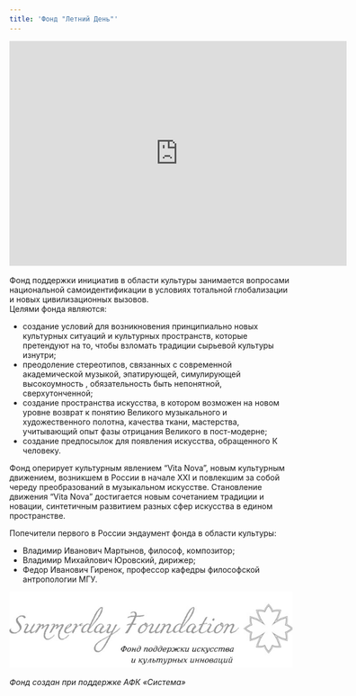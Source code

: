 ```yaml
---
title: 'Фонд "Летний День"'
---
```

<iframe src="http://files.slidesnack.com/iframe/embed.html?hash=bh9q7qa3&wmode=transparent&bgcolor=EEEEEE&t=1418203000&type=presentation" width="600" height="400" frameborder="0" allowtransparency="true"></iframe>

Фонд поддержки инициатив в области культуры занимается вопросами национальной самоидентификации в условиях тотальной глобализации и новых цивилизационных вызовов.
<br>
Целями фонда являются:

- создание условий для возникновения принципиально новых культурных ситуаций и культурных пространств, которые претендуют на то, чтобы взломать традиции сырьевой культуры изнутри;
- преодоление стереотипов, связанных с современной академической музыкой, эпатирующей, симулирующей высокоумность , обязательность быть непонятной, сверхутонченной;
- создание пространства искусства, в котором возможен на новом уровне возврат к понятию Великого музыкального и художественного полотна, качества ткани, мастерства, учитывающий опыт фазы отрицания Великого в пост-модерне;
- создание предпосылок для появления искусства, обращенного К человеку.

Фонд оперирует культурным явлением “Vita Nova”, новым культурным движением, возникшем в России в начале XXI и повлекшим за собой череду преобразований в музыкальном искусстве. Становление движения “Vita Nova” достигается новым сочетанием традиции и новации, синтетичным развитием разных сфер искусства в едином пространстве.

Попечители первого в России эндаумент фонда в области культуры:

- Владимир Иванович Мартынов, философ, композитор;
- Владимир Михайлович Юровский, дирижер; 
- Федор Иванович Гиренок, профессор кафедры философской антропологии МГУ.


<img alt="" src="./img/2013_12_06_FLAYER_LOGO_05.jpeg"/>

*Фонд создан при поддержке АФК «Система»*
